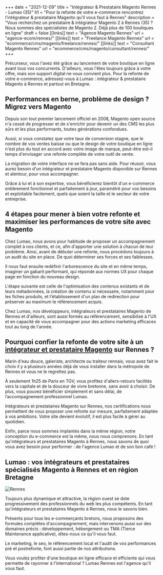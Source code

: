 +++
date = "2021-12-09"
title = "Intégrateur & Prestataire Magento Rennes - Lumao (35)"
h1 = "Pour la refonte de votre e-commerce rencontrez l'intégrateur & prestataire Magento qu'il vous faut à Rennes"
description = "Vous recherchez un prestataire & intégrateur Magento 2 à Rennes (35) ? Nous sommes des spécialistes de Magento 2. Déjà plus de 100 boutiques en ligne"
draft = false
[[links]]
    text = "Agence Magento Rennes"
    url = "agence-ecom/rennes/"
[[links]]
    text = "Freelance Magento Rennes"
    url = "ecommerce/cms/magento/freelance/rennes/"
[[links]]
    text = "Consultant Magento Rennes"
    url = "ecommerce/cms/magento/consultant/rennes/"
+++

Précurseur, vous l'avez été grâce au lancement de votre boutique en ligne avant tous vos concurrents. D'ailleurs, vous l'êtes toujours grâce à votre offre, mais son support digital ne vous convient plus. Pour la refonte de votre e-commerce, adressez-vous à Lumao : intégrateur & prestataire Magento à Rennes et partout en Bretagne.

## Performances en berne, problème de design ? Migrez vers Magento

Depuis son tout premier lancement officiel en 2008, Magento open source n'a cessé de progresser et de s'enrichir pour devenir un des CMS les plus sûrs et les plus performants, toutes générations confondues.

Aussi, si vous constatez que votre taux de conversion stagne, que le nombre de vos ventes baisse ou que le design de votre boutique en ligne n'est plus du tout en accord avec votre image de marque, peut-être est-il temps d'envisager une refonte complète de votre outil de vente.

La migration de votre interface ne se fera pas sans aide. Pour réussir, vous aurez besoin d'un intégrateur et prestataire Magento disponible sur Rennes et alentour, pour vous accompagner.

Grâce à lui et à son expertise, vous bénéficierez bientôt d'un e-commerce entièrement fonctionnel et parfaitement à jour, paramétré pour vos besoins et exploitable facilement, quels que soient la taille et le secteur de votre entreprise.

## 4 étapes pour mener à bien votre refonte et maximiser les performances de votre site avec Magento

Chez Lumao, nous avons pour habitude de proposer un accompagnement complet à nos clients, et ce, afin d'apporter une solution à chacun de leur problème. Ainsi, avant de débuter une refonte, nous procédons toujours à un audit du site en place. De quoi déterminer ses forces et ses faiblesses.

Il nous faut ensuite redéfinir l'arborescence du site et en même temps, imaginer un gabarit performant, qui réponde aux normes UX pour chaque page en fonction du nouveau design.

L'étape suivante est celle de l'optimisation des contenus existants et de leurs métadonnées, la création de contenu si nécessaire, notamment pour les fiches produits, et l'établissement d'un plan de redirection pour préserver au maximum le référencement acquis.

Chez Lumao, nos développeurs, intégrateurs et prestataires Magento de Rennes et d'ailleurs, sont aussi formés au référencement, sensibilisé à l'UX et en capacité de vous accompagner pour des actions marketing efficaces tout au long de l'année.

## Pourquoi confier la refonte de votre site à un [intégrateur et prestataire Magento](/ecommerce/cms/magento/prestataire/) sur Rennes ?

Marin d'eau douce, galeriste, architecte ou traiteur rennais, vous avez fait le choix il y a plusieurs années déjà de vous installer dans la métropole de Rennes et vous ne le regrettez pas.

À seulement 1h25 de Paris en TGV, vous profitez d'allers-retours facilités vers la capitale et de la douceur de vivre bretonne, sans avoir à choisir. De plus, vous pouvez bénéficier simplement et sans délai, de l’accompagnement professionnel Lumao.

Intégrateurs et prestataires Magento sur Rennes, nos certifications nous permettent de vous proposer une refonte sur mesure, parfaitement adaptée à vos ambitions. Votre site devient évolutif, il est plus facile à gérer au quotidien.

Enfin, parce nous sommes implantés dans la même région, notre conception du e-commerce est la même, nous nous comprenons. En tant qu'intégrateurs et prestataires Magento à Rennes, nous savons de quoi vous avez besoin pour performer : de l'agence Lumao et de son bon café !

## Lumao : vos intégrateurs et prestataires spécialisés Magento à Rennes et en région Bretagne

<img class="animate zoomIn margin-auto" src="/images/ville/rennes.jpg" alt="Rennes" />

Toujours plus dynamique et attractive, la région ouest se dote progressivement des professionnels du web les plus compétents. En tant qu'intégrateurs et prestataires Magento à Rennes, nous le savons bien.

Présents pour tous les e-commerçants bretons, nous proposons des formules complètes d'accompagnement, mais intervenons aussi sur des domaines précis : développement, hébergement ou TMA (Tierce Maintenance applicative), dites-nous ce qu'il vous faut.

Le marketing, le seo, le référencement local et l'audit de vos performances pré et postrefonte, font aussi partie de nos attributions.

Vous voulez profiter d'une boutique en ligne efficace et efficiente qui vous permette de rayonner à l'international ? Lumao Rennes est l'agence qu'il vous faut.

